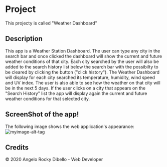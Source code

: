 # Project

This projecty is called "Weather Dashboard"

## Description

This app is a Weather Station Dashboard. The user can type any city in the search bar and once clicked the dashboard will show the current and future weather conditions of that city. Each city searched by the user will also be added to the search history list below the search bar with the possibilty to be cleared by clicking the button ("click history"). The Weather Dashboard will display for each city searched its temperature, humidity, wind speed and UV index. The user is also able to see how the weather on that city will be in the next 5 days. If the user clicks on a city that appears on the "Search History" list the app will display again the current and future weather conditions for that selected city.


## ScreenShot of the app!

The following image shows the web application's appearance:
![myimage-alt-tag](Assets/ScreenShot_App.png)

## Credits

© 2020 Angelo Rocky Dibello - Web Developer 
